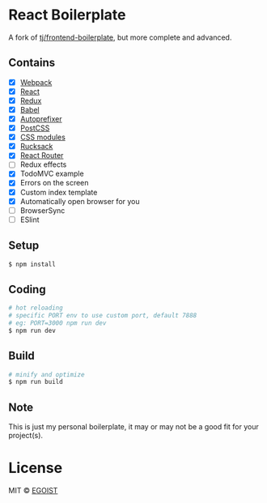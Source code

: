 # React Boilerplate

A fork of [tj/frontend-boilerplate](https://github.com/tj/frontend-boilerplate), but more complete and advanced.

## Contains

- [x] [Webpack](https://webpack.github.io)
- [x] [React](https://facebook.github.io/react/)
- [x] [Redux](https://github.com/rackt/redux)
- [x] [Babel](https://babeljs.io/)
- [x] [Autoprefixer](https://github.com/postcss/autoprefixer)
- [x] [PostCSS](https://github.com/postcss/postcss)
- [x] [CSS modules](https://github.com/outpunk/postcss-modules)
- [x] [Rucksack](http://simplaio.github.io/rucksack/docs)
- [x] [React Router](https://github.com/rackt/react-router)
- [ ] Redux effects
- [x] TodoMVC example
- [x] Errors on the screen
- [x] Custom index template
- [x] Automatically open browser for you
- [ ] BrowserSync
- [ ] ESlint

## Setup

```bash
$ npm install
```

## Coding

```bash
# hot reloading
# specific PORT env to use custom port, default 7888
# eg: PORT=3000 npm run dev
$ npm run dev
```

## Build

```bash
# minify and optimize
$ npm run build
```

## Note

This is just my personal boilerplate, it may or may not be a good fit for your project(s).

# License

MIT &copy; [EGOIST](https://github.com/egoist)
